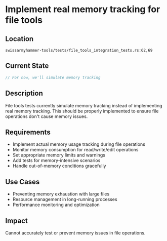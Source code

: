 # Implement real memory tracking for file tools

## Location
`swissarmyhammer-tools/tests/file_tools_integration_tests.rs:62,69`

## Current State
```rust
// For now, we'll simulate memory tracking
```

## Description
File tools tests currently simulate memory tracking instead of implementing real memory tracking. This should be properly implemented to ensure file operations don't cause memory issues.

## Requirements
- Implement actual memory usage tracking during file operations
- Monitor memory consumption for read/write/edit operations
- Set appropriate memory limits and warnings
- Add tests for memory-intensive scenarios
- Handle out-of-memory conditions gracefully

## Use Cases
- Preventing memory exhaustion with large files
- Resource management in long-running processes
- Performance monitoring and optimization

## Impact
Cannot accurately test or prevent memory issues in file operations.